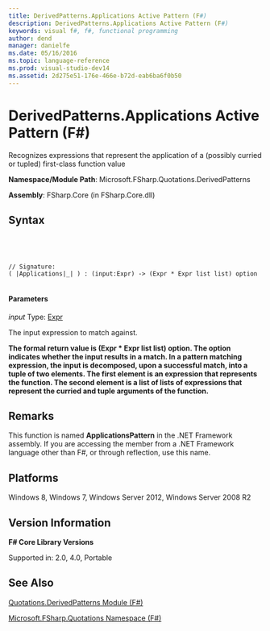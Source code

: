 ```yaml
---
title: DerivedPatterns.Applications Active Pattern (F#)
description: DerivedPatterns.Applications Active Pattern (F#)
keywords: visual f#, f#, functional programming
author: dend
manager: danielfe
ms.date: 05/16/2016
ms.topic: language-reference
ms.prod: visual-studio-dev14
ms.assetid: 2d275e51-176e-466e-b72d-eab6ba6f0b50 
---
```


# DerivedPatterns.Applications Active Pattern (F#)

Recognizes expressions that represent the application of a (possibly curried or tupled) first-class function value

**Namespace/Module Path**: Microsoft.FSharp.Quotations.DerivedPatterns

**Assembly**: FSharp.Core (in FSharp.Core.dll)


## Syntax



```




// Signature:
( |Applications|_| ) : (input:Expr) -> (Expr * Expr list list) option


```





#### Parameters
*input*
Type: [Expr](http://msdn.microsoft.com/en-us/library/ed6a2caf-69d4-45c2-ab97-e9b3be9bce65)


The input expression to match against.



**The formal return value is (Expr &#42; Expr list list) option. The option indicates whether the input results in a match. In a pattern matching expression, the input is decomposed, upon a successful match, into a tuple of two elements. The first element is an expression that represents the function. The second element is a list of lists of expressions that represent the curried and tuple arguments of the function.**
## Remarks
This function is named **ApplicationsPattern** in the .NET Framework assembly. If you are accessing the member from a .NET Framework language other than F#, or through reflection, use this name.


## Platforms
Windows 8, Windows 7, Windows Server 2012, Windows Server 2008 R2


## Version Information
**F# Core Library Versions**

Supported in: 2.0, 4.0, Portable




## See Also
[Quotations.DerivedPatterns Module &#40;F&#35;&#41;](Quotations.DerivedPatterns-Module-%5BFSharp%5D.md)

[Microsoft.FSharp.Quotations Namespace &#40;F&#35;&#41;](Microsoft.FSharp.Quotations-Namespace-%5BFSharp%5D.md)

